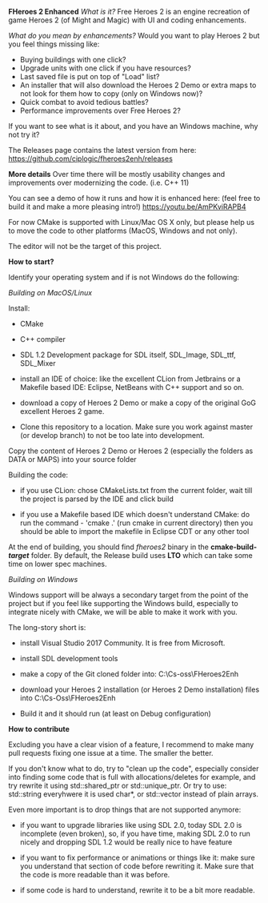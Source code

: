 **FHeroes 2 Enhanced**
*What is it?*
Free Heroes 2 is an engine recreation of game Heroes 2 (of Might and Magic) with UI and coding enhancements.

*What do you mean by enhancements?*
Would you want to play Heroes 2 but you feel things missing like:
* Buying buildings with one click? 
* Upgrade units with one click if you have resources? 
* Last saved file is put on top of "Load" list?
* An installer that will also download the Heroes 2 Demo or extra maps to not look for them how to copy (only on Windows now)?
* Quick combat to avoid tedious battles?
* Performance improvements over Free Heroes 2?

If you want to see what is it about, and you have an Windows machine, why not try it?

The Releases page contains the latest version from here:
https://github.com/ciplogic/fheroes2enh/releases

**More details**
Over time there will be mostly usability changes and improvements over modernizing the code. (i.e. C++ 11)

You can see a demo of how it runs and how it is enhanced here: (feel free to build it and make a more pleasing intro!)
https://youtu.be/AmPKviRAPB4

For now CMake is supported with Linux/Mac OS X only, but please help us to move the code to other platforms (MacOS, Windows and not only).

The editor will not be the target of this project.

**How to start?**

Identify your operating system and if is not Windows do the following: 

*Building on MacOS/Linux*


Install: 
- CMake

- C++ compiler

- SDL 1.2 Development package for SDL itself, SDL_Image, SDL_ttf, SDL_Mixer

- install an IDE of choice: like the excellent CLion from Jetbrains or 
a Makefile based IDE: Eclipse, NetBeans with C++ support and so on.

- download a copy of Heroes 2 Demo or make a copy of the original GoG excellent
Heroes 2 game.

- Clone this repository to a location. Make sure you work against master 
(or develop branch) to not be too late into development.

Copy the content of Heroes 2 Demo or Heroes 2 (especially the folders as DATA or MAPS)
into your source folder


Building the code:

- if you use CLion: chose CMakeLists.txt from the current folder, wait till the 
project is parsed by the IDE and click build

- if you use a Makefile based IDE which doesn't understand CMake: do run the command - 'cmake .' 
(run cmake in current directory) then you should be able to import the makefile in Eclipse CDT 
or any other tool

At the end of building, you should find *fheroes2* binary in the **cmake-build-*target*** folder. 
By default, the Release build uses **LTO** which can take some time on lower spec machines.


*Building on Windows*

Windows support will be always a secondary target from the point of the 
project but if you feel like supporting the Windows build, especially to integrate nicely 
with CMake, we will be able to make it work with you.

The long-story short is:

- install Visual Studio 2017 Community. It is free from Microsoft.

- install SDL development tools

- make a copy of the Git cloned folder into: C:\Cs-oss\FHeroes2Enh

- download your Heroes 2 installation (or Heroes 2 Demo installation) files into
C:\Cs-Oss\FHeroes2Enh

- Build it and it should run (at least on Debug configuration)

**How to contribute**

Excluding you have a clear vision of a feature, I recommend to make many pull requests
fixing one issue at a time. The smaller the better. 

If you don't know what to do, try to "clean up the code", especially consider 
into finding some code that is full with allocations/deletes for example, and try
rewrite it using std::shared_ptr or std::unique_ptr. Or try to use: std::string 
everyhwere it is used char*, or std::vector instead of plain arrays.

Even more important is to drop things that are not supported anymore:
- if you want to upgrade libraries like using SDL 2.0, today SDL 2.0 is 
incomplete (even broken), so, if you have time, making SDL 2.0 to run nicely 
and dropping SDL 1.2 would be really nice to have feature

- if you want to fix performance or animations or things like it: 
make sure you understand that section of code before rewriting it. Make 
sure that the code is more readable than it was before.

- if some code is hard to understand, rewrite it to be a bit more readable.
